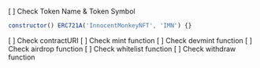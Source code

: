 [ ] Check Token Name & Token Symbol
```javascript
constructor() ERC721A('InnocentMonkeyNFT', 'IMN') {}
```
[ ] Check contractURI
[ ] Check mint function
[ ] Check devmint function
[ ] Check airdrop function
[ ] Check whitelist function
[ ] Check withdraw function
